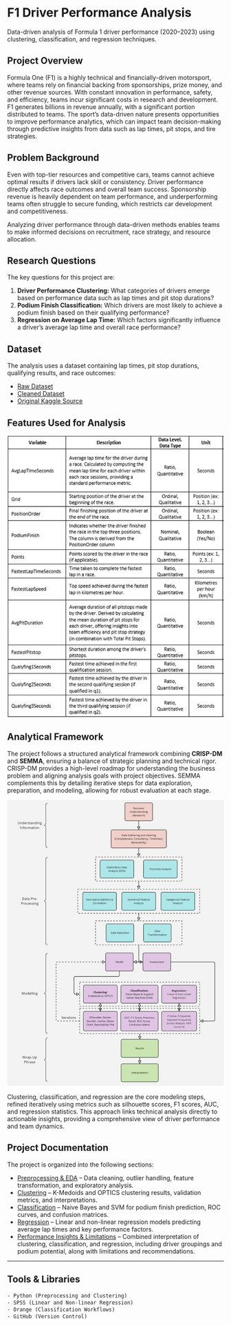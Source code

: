 # F1 Driver Performance Analysis
Data-driven analysis of Formula 1 driver performance (2020–2023) using clustering, classification, and regression techniques.

## Project Overview

Formula One (F1) is a highly technical and financially-driven motorsport, where teams rely on financial backing from sponsorships, prize money, and other revenue sources. With constant innovation in performance, safety, and efficiency, teams incur significant costs in research and development. F1 generates billions in revenue annually, with a significant portion distributed to teams. The sport’s data-driven nature presents opportunities to improve performance analytics, which can impact team decision-making through predictive insights from data such as lap times, pit stops, and tire strategies.

## Problem Background

Even with top-tier resources and competitive cars, teams cannot achieve optimal results if drivers lack skill or consistency. Driver performance directly affects race outcomes and overall team success. Sponsorship revenue is heavily dependent on team performance, and underperforming teams often struggle to secure funding, which restricts car development and competitiveness.  

Analyzing driver performance through data-driven methods enables teams to make informed decisions on recruitment, race strategy, and resource allocation.

## Research Questions

The key questions for this project are:

1. **Driver Performance Clustering:** What categories of drivers emerge based on performance data such as lap times and pit stop durations?  
2. **Podium Finish Classification:** Which drivers are most likely to achieve a podium finish based on their qualifying performance?  
3. **Regression on Average Lap Time:** Which factors significantly influence a driver’s average lap time and overall race performance?

## Dataset

The analysis uses a dataset containing lap times, pit stop durations, qualifying results, and race outcomes:  

- [Raw Dataset](https://github.com/Vipin-P1/f1-driver-performance-analysis/tree/main/data/raw)  
- [Cleaned Dataset](https://github.com/Vipin-P1/f1-driver-performance-analysis/blob/main/data/DatasetModified.xlsx)  
- [Original Kaggle Source](https://www.kaggle.com/datasets/rohanrao/formula-1-world-championship-1950-2020)  

## Features Used for Analysis

![Feature Selection](https://github.com/Vipin-P1/f1-driver-performance-analysis/blob/main/outputs/tables/Feature%20Selection.jpg)

## Analytical Framework

The project follows a structured analytical framework combining **CRISP-DM** and **SEMMA**, ensuring a balance of strategic planning and technical rigor. CRISP-DM provides a high-level roadmap for understanding the business problem and aligning analysis goals with project objectives. SEMMA complements this by detailing iterative steps for data exploration, preparation, and modeling, allowing for robust evaluation at each stage.

![Framework](https://github.com/Vipin-P1/f1-driver-performance-analysis/blob/main/outputs/visuals/Framework.jpg)

Clustering, classification, and regression are the core modeling steps, refined iteratively using metrics such as silhouette scores, F1 scores, AUC, and regression statistics. This approach links technical analysis directly to actionable insights, providing a comprehensive view of driver performance and team dynamics.

## Project Documentation

The project is organized into the following sections:

- [Preprocessing & EDA](https://github.com/Vipin-P1/f1-driver-performance-analysis/blob/main/docs/00-preprocessing.md) – Data cleaning, outlier handling, feature transformation, and exploratory analysis.  
- [Clustering](https://github.com/Vipin-P1/f1-driver-performance-analysis/blob/main/docs/01-clustering.md) – K-Medoids and OPTICS clustering results, validation metrics, and interpretations.  
- [Classification](https://github.com/Vipin-P1/f1-driver-performance-analysis/blob/main/docs/02-classification.md) – Naive Bayes and SVM for podium finish prediction, ROC curves, and confusion matrices.  
- [Regression](https://github.com/Vipin-P1/f1-driver-performance-analysis/blob/main/docs/03-regression.md) – Linear and non-linear regression models predicting average lap times and key performance factors.  
- [Performance Insights & Limitations](https://github.com/Vipin-P1/f1-driver-performance-analysis/blob/main/docs/04-findings_limitations.md) – Combined interpretation of clustering, classification, and regression, including driver groupings and podium potential, along with limitations and recommendations.

---

## Tools & Libraries

```text
- Python (Preprocessing and Clustering)
- SPSS (Linear and Non-linear Regression)
- Orange (Classification Workflows)
- GitHub (Version Control)
